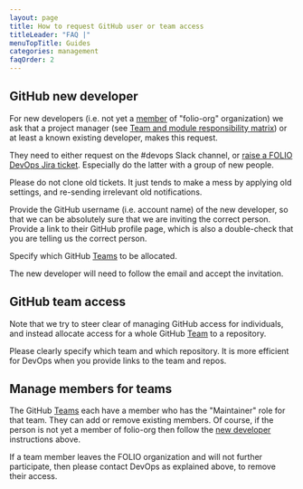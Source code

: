 ```yaml
---
layout: page
title: How to request GitHub user or team access
titleLeader: "FAQ |"
menuTopTitle: Guides
categories: management
faqOrder: 2
---
```


## GitHub new developer

For new developers (i.e. not yet a [member](https://github.com/orgs/folio-org/people) of "folio-org" organization) we ask that a project manager (see [Team and module responsibility matrix](https://wiki.folio.org/pages/viewpage.action?pageId=14463134)) or at least a known existing developer, makes this request.

They need to either request on the #devops Slack channel, or [raise a FOLIO DevOps Jira ticket](/faqs/how-to-raise-devops-ticket/#general-folio-devops). Especially do the latter with a group of new people.

Please do not clone old tickets. It just tends to make a mess by applying old settings, and re-sending irrelevant old notifications.

Provide the GitHub username (i.e. account name) of the new developer, so that we can be absolutely sure that we are inviting the correct person.
Provide a link to their GitHub profile page, which is also a double-check that you are telling us the correct person.

Specify which GitHub [Teams](https://github.com/orgs/folio-org/teams) to be allocated.

The new developer will need to follow the email and accept the invitation.

## GitHub team access

Note that we try to steer clear of managing GitHub access for individuals,
and instead allocate access for a whole GitHub [Team](https://github.com/orgs/folio-org/teams) to a repository.

Please clearly specify which team and which repository. It is more efficient for DevOps when you provide links to the team and repos.

## Manage members for teams

The GitHub [Teams](https://github.com/orgs/folio-org/teams) each have a member who has the "Maintainer" role for that team.
They can add or remove existing members.
Of course, if the person is not yet a member of folio-org then follow the [new developer](#github-new-developer) instructions above.

If a team member leaves the FOLIO organization and will not further participate, then please contact DevOps as explained above, to remove their access.

<div class="folio-spacer-content"></div>

